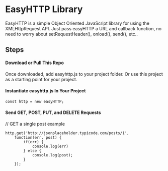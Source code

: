 # EasyHTTP Library
EasyHTTP is a simple Object Oriented JavaScript library for using the XMLHttpRequest API. Just pass easyHTTP a URL and callback function, no need to worry about setRequestHeader(), onload(), send(), etc..

## Steps

#### Download or Pull This Repo
Once downloaded, add easyhttp.js to your project folder. Or use this project as a starting point for your project.

 #### Instantiate easyhttp.js In Your Project
```
const http = new easyHTTP;
```

 #### Send GET, POST, PUT, and DELETE Requests
// GET a single post example
```
http.get('http://jsonplaceholder.typicode.com/posts/1',
	function(err, post) {
		if(err) {
			console.log(err)
		} else {
			console.log(post);
		}
	});
```
